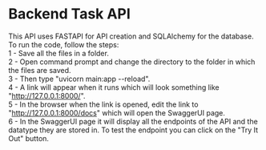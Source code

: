 # Backend Task API
This API uses FASTAPI for API creation and SQLAlchemy for the database.<br>
To run the code, follow the steps:<br>
1 - Save all the files in a folder.<br>
2 - Open command prompt and change the directory to the folder in which the files are saved.<br>
3 - Then type "uvicorn main:app --reload". <br>
4 - A link will appear when it runs which will look something like "http://127.0.0.1:8000/". <br>
5 - In the browser when the link is opened, edit the link to "http://127.0.0.1:8000/docs" which will open the SwaggerUI page. <br>
6 - In the SwaggerUI page it will display all the endpoints of the API and the datatype they are stored in. To test the endpoint you can click on the "Try It Out" button. <br>
